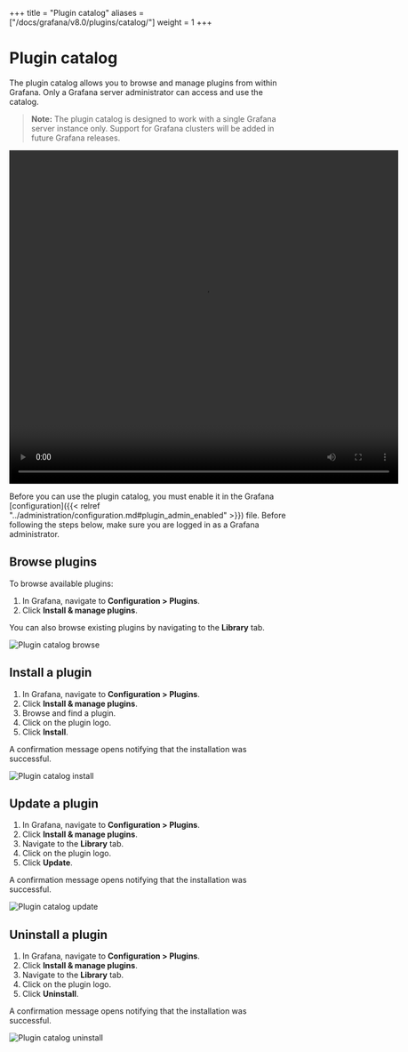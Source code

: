 +++
title = "Plugin catalog"
aliases = ["/docs/grafana/v8.0/plugins/catalog/"]
weight = 1
+++

# Plugin catalog

The plugin catalog allows you to browse and manage plugins from within Grafana. Only a Grafana server administrator can access and use the catalog.

> **Note:** The plugin catalog is designed to work with a single Grafana server instance only. Support for Grafana clusters will be added in future Grafana releases.

<div class="medium-6 columns">
  <video width="700" height="600" controls>
    <source src="/static/assets/videos/plugins-catalog-install-8-0.mp4" type="video/mp4">
    Your browser does not support the video tag.
  </video>
</div>

Before you can use the plugin catalog, you must enable it in the Grafana [configuration]({{< relref "../administration/configuration.md#plugin_admin_enabled" >}}) file.
Before following the steps below, make sure you are logged in as a Grafana administrator.

## Browse plugins

To browse available plugins:

1. In Grafana, navigate to **Configuration > Plugins**.
1. Click **Install &amp; manage plugins**.

You can also browse existing plugins by navigating to the **Library** tab.

![Plugin catalog browse](/static/img/docs/plugins/plugins-catalog-browse-8-0.png)

## Install a plugin

1. In Grafana, navigate to **Configuration > Plugins**.
1. Click **Install &amp; manage plugins**.
1. Browse and find a plugin.
1. Click on the plugin logo.
1. Click **Install**. 

A confirmation message opens notifying that the installation was successful.

![Plugin catalog install](/static/img/docs/plugins/plugins-catalog-install-8-0.png)

## Update a plugin

1. In Grafana, navigate to **Configuration > Plugins**.
1. Click **Install &amp; manage plugins**.
1. Navigate to the **Library** tab.
1. Click on the plugin logo.
1. Click **Update**.

A confirmation message opens notifying that the installation was successful.

![Plugin catalog update](/static/img/docs/plugins/plugins-catalog-update-8-0.png)

## Uninstall a plugin

1. In Grafana, navigate to **Configuration > Plugins**.
1. Click **Install &amp; manage plugins**.
1. Navigate to the **Library** tab.
1. Click on the plugin logo.
1. Click **Uninstall**.

A confirmation message opens notifying that the installation was successful.
   
![Plugin catalog uninstall](/static/img/docs/plugins/plugins-catalog-uninstall-8-0.png)
